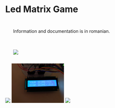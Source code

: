 # Led Matrix Game

<div style="float: left;">
  <p width="0%" style = "margin : 25px; box-sizing: border-box; display: inline-blok;">Information and documentation is in romanian.</p>
  <img src="http://intranet.tuck.dartmouth.edu/assets/img/tc-img-grid-video.png" width="20%" style = "margin : 25px"; box-sizing: border-box; display: inline-blok;/>
</div>

<div style="float: left;">
  <img src="img1.jpg" width="33%"/>
  <img src="img2.jpg" width="33%"/>
  <img src="img3.jpg" width="33%"/>
</div>
